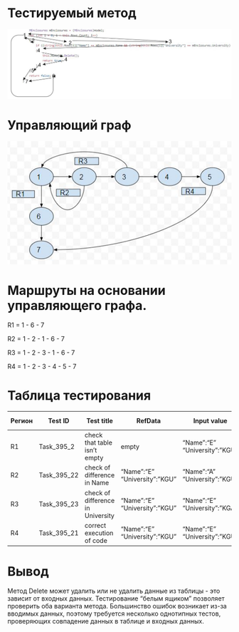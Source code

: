 # Тестируемый метод
![alt text](CODE.JPG "Тестируемый метод")
# Управляющий граф
![alt text](GRAPH2.JPG "Управляющий граф")
# Маршруты на основании управляющего графа.

R1 = 1 - 6 - 7

R2 = 1 - 2 - 1 - 6 - 7

R3 = 1 - 2 - 3 - 1 - 6 - 7

R4 = 1 - 2 - 3 - 4 - 5 - 7

# Таблица тестирования 
| Регион | Test ID | Test title | RefData | Input value | Expected result | Actual result | Test status (Passed/Failed)|
| --- | --- | --- | --- | --- | --- | --- | --- |
| R1 | Task_395_2 | check that table isn’t empty | empty | “Name”:“E” “University”:”KGU” | false | false | Passed|
| R2 | Task_395_22 | check of difference in Name | “Name”:“E” “University”:”KGU” | “Name”:“A” “University”:”KGU” | false | false | Passed|
| R3 | Task_395_23 | check of difference in University | “Name”:“E” “University”:”KGU” | “Name”:“E” “University”:”KGA” | false | false | Passed|
| R4 |  Task_395_21 | correct execution of code |  “Name”:“E” “University”:”KGU” | “Name”:“E” “University”:”KGU” | true | true | Passed|

# Вывод
Метод Delete может удалить или не удалить данные из таблицы - это зависит от входных данных. Тестирование “белым ящиком” позволяет проверить оба варианта метода. Большинство ошибок возникает из-за вводимых данных, поэтому требуется несколько однотипных тестов, проверяющих совпадение данных в таблице и входных данных.

